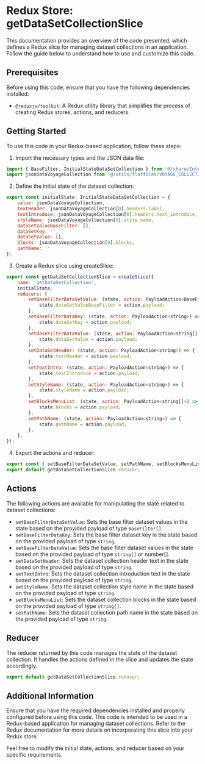 # Redux Store: getDataSetCollectionSlice


This documentation provides an overview of the code presented, which defines a Redux slice for managing dataset collections in an application. Follow the guide below to understand how to use and customize this code.

## Prerequisites
Before using this code, ensure that you have the following dependencies installed:

- `@reduxjs/toolkit`: A Redux utility library that simplifies the process of creating Redux stores, actions, and reducers.

## Getting Started
To use this code in your Redux-based application, follow these steps:

1) Import the necessary types and the JSON data file:
```jsx
import { BaseFilter, InitialStateDataSetCollection } from '@/share/InterfactTypesDatasetCollection';
import jsonDataVoyageCollection from '@/utils/flatfiles/VOYAGE_COLLECTIONS.json';

```
2) Define the initial state of the dataset collection:

```jsx
export const initialState: InitialStateDataSetCollection = {
    value: jsonDataVoyageCollection,
    textHeader: jsonDataVoyageCollection[0].headers.label,
    textIntroduce: jsonDataVoyageCollection[0].headers.text_introduce,
    styleName: jsonDataVoyageCollection[0].style_name,
    dataSetValueBaseFilter: [],
    dataSetKey: '',
    dataSetValue: [],
    blocks: jsonDataVoyageCollection[0].blocks,
    pathName: ''
};

```

3) Create a Redux slice using createSlice:
```jsx
export const getDataSetCollectionSlice = createSlice({
    name: 'getDataSetCollection',
    initialState,
    reducers: {
        setBaseFilterDataSetValue: (state, action: PayloadAction<BaseFilter[]>) => {
            state.dataSetValueBaseFilter = action.payload;
        },
        setBaseFilterDataKey: (state, action: PayloadAction<string>) => {
            state.dataSetKey = action.payload;
        },
        setBaseFilterDataValue: (state, action: PayloadAction<string[] | number[]>) => {
            state.dataSetValue = action.payload;
        },
        setDataSetHeader: (state, action: PayloadAction<string>) => {
            state.textHeader = action.payload;
        },
        setTextIntro: (state, action: PayloadAction<string>) => {
            state.textIntroduce = action.payload;
        },
        setStyleName: (state, action: PayloadAction<string>) => {
            state.styleName = action.payload;
        },
        setBlocksMenuList: (state, action: PayloadAction<string[]>) => {
            state.blocks = action.payload;
        },
        setPathName: (state, action: PayloadAction<string>) => {
            state.pathName = action.payload;
        },
    },
});

```

4) Export the actions and reducer:
```jsx
export const { setBaseFilterDataSetValue, setPathName, setBlocksMenuList, setBaseFilterDataValue, setBaseFilterDataKey, setDataSetHeader, setTextIntro, setStyleName } = getDataSetCollectionSlice.actions;
export default getDataSetCollectionSlice.reducer;

```

## Actions
The following actions are available for manipulating the state related to dataset collections:

- `setBaseFilterDataSetValue`: Sets the base filter dataset values in the state based on the provided payload of type `BaseFilter[]`.
- `setBaseFilterDataKey`: Sets the base filter dataset key in the state based on the provided payload of type `string`.
- `setBaseFilterDataValue`: Sets the base filter dataset values in the state based on the provided payload of type `string[]` or number[].
- `setDataSetHeader`: Sets the dataset collection header text in the state based on the provided payload of type `string`.
- `setTextIntro`: Sets the dataset collection introduction text in the state based on the provided payload of type `string`.
- `setStyleName`: Sets the dataset collection style name in the state based on the provided payload of type `string`.
- `setBlocksMenuList`: Sets the dataset collection blocks in the state based on the provided payload of type `string[]`.
- `setPathName`: Sets the dataset collection path name in the state based on the provided payload of type `string`.

## Reducer
The reducer returned by this code manages the state of the dataset collection. It handles the actions defined in the slice and updates the state accordingly.

```jsx
export default getDataSetCollectionSlice.reducer;

```
## Additional Information
Ensure that you have the required dependencies installed and properly configured before using this code. This code is intended to be used in a Redux-based application for managing dataset collections. Refer to the Redux documentation for more details on incorporating this slice into your Redux store.

Feel free to modify the initial state, actions, and reducer based on your specific requirements.